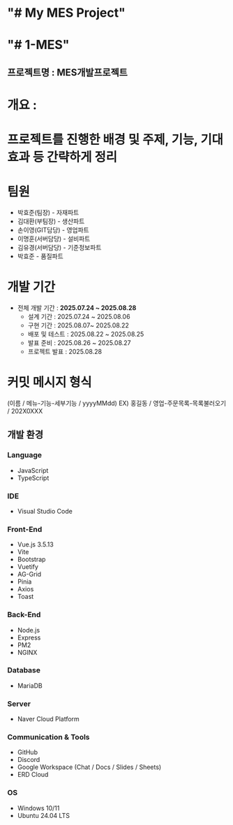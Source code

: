 # "# My MES Project" 
# "# 1-MES" 

## 프로젝트명 : MES개발프로젝트
# 개요 : 
# 프로젝트를 진행한 배경 및 주제, 기능, 기대효과 등 간략하게 정리

# 팀원
- 박효준(팀장) - 자재파트
- 김대환(부팀장) - 생산파트
- 손이영(GIT담당) - 영업파트
- 이명훈(서버담당) - 설비파트
- 김유경(서버담당) - 기준정보파트
- 박효준 - 품질파트

# 개발 기간
- 전체 개발 기간 : **2025.07.24 ~ 2025.08.28**
  - 설계 기간 : 2025.07.24 ~ 2025.08.06
  - 구현 기간 : 2025.08.07~ 2025.08.22
  - 배포 및 테스트 : 2025.08.22 ~ 2025.08.25
  - 발표 준비 : 2025.08.26 ~ 2025.08.27
  - 프로젝트 발표 : 2025.08.28

# 커밋 메시지 형식
(이름 / 메뉴-기능-세부기능 / yyyyMMdd)
EX) 홍길동 / 영업-주문목록-목록불러오기 / 202X0XXX


## 개발 환경

### Language
- JavaScript  
- TypeScript  

### IDE
- Visual Studio Code  

### Front-End
- Vue.js 3.5.13  
- Vite  
- Bootstrap  
- Vuetify  
- AG-Grid  
- Pinia  
- Axios  
- Toast  

### Back-End
- Node.js  
- Express
- PM2
- NGINX

### Database
- MariaDB  

### Server
- Naver Cloud Platform  

### Communication & Tools
- GitHub  
- Discord  
- Google Workspace (Chat / Docs / Slides / Sheets)  
- ERD Cloud  

### OS
- Windows 10/11  
- Ubuntu 24.04 LTS 
